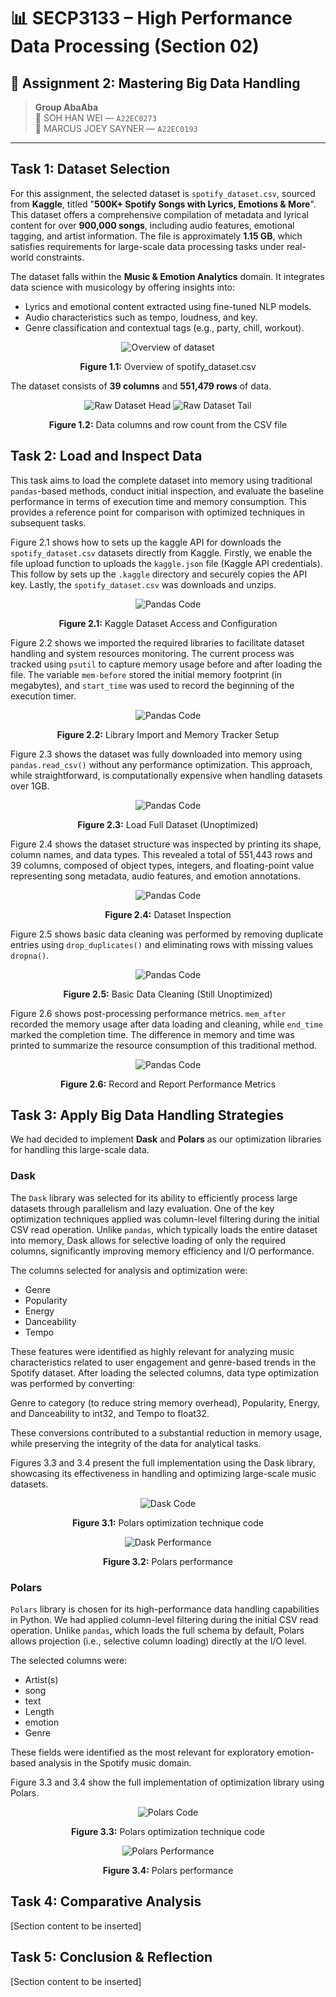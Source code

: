 # 📊 SECP3133 – High Performance Data Processing (Section 02)

## 🧠 Assignment 2: Mastering Big Data Handling

> **Group AbaAba**  
> 👤 SOH HAN WEI — `A22EC0273`  
> 👤 MARCUS JOEY SAYNER — `A22EC0193`

---

 <h2>Task 1: Dataset Selection</h2>

  <p>
    For this assignment, the selected dataset is <code>spotify_dataset.csv</code>, sourced from <strong>Kaggle</strong>, titled 
    "<strong>500K+ Spotify Songs with Lyrics, Emotions & More</strong>". This dataset offers a comprehensive compilation 
    of metadata and lyrical content for over <strong>900,000 songs</strong>, including audio features, emotional tagging, and artist information. 
    The file is approximately <strong>1.15 GB</strong>, which satisfies requirements for large-scale data processing tasks under real-world constraints.
  </p>

  <p>
    The dataset falls within the <strong>Music & Emotion Analytics</strong> domain. It integrates data science with musicology by offering insights into:
  </p>

  <ul>
    <li>Lyrics and emotional content extracted using fine-tuned NLP models.</li>
    <li>Audio characteristics such as tempo, loudness, and key.</li>
    <li>Genre classification and contextual tags (e.g., party, chill, workout).</li>
  </ul>

  <div align="center">
    <img src="figures/Overview.png" alt="Overview of dataset">
    <p><strong>Figure 1.1:</strong> Overview of spotify_dataset.csv</p>
  </div>

  <p>The dataset consists of <strong>39 columns</strong> and <strong>551,479 rows</strong> of data.</p>

  <div align="center">
    <img src="figures/raw_data_head.png" alt="Raw Dataset Head">
    <img src="figures/raw_data_tail.png" alt="Raw Dataset Tail">
    <p><strong>Figure 1.2:</strong> Data columns and row count from the CSV file</p>
  </div>

  <h2>Task 2: Load and Inspect Data</h2>

  <p>This task aims to load the complete dataset into memory using traditional <code>pandas</code>-based methods, conduct initial inspection, and evaluate the baseline performance in terms of execution time and memory consumption. This provides a reference point for comparison with optimized techniques in subsequent tasks.</p>

  <p>Figure 2.1 shows how to sets up the kaggle API for downloads the <code>spotify_dataset.csv</code> datasets directly from Kaggle. Firstly, we enable the file upload function to uploads the <code>kaggle.json</code> file (Kaggle API credentials). This follow by sets up the <code>.kaggle</code> directory and securely copies the API key. Lastly, the <code>spotify_dataset.csv</code> was downloads and unzips.</p>

  <div align="center">
    <img src="figures/pandas1.png" alt="Pandas Code">
    <p><strong>Figure 2.1:</strong> Kaggle Dataset Access and Configuration</p>
  </div>

  <p>Figure 2.2 shows we imported the required libraries to facilitate dataset handling and system resources monitoring. The current process was tracked using <code>psutil</code> to capture memory usage before and after loading the file. The variable <code>mem-before</code> stored the initial memory footprint (in megabytes), and <code>start_time</code> was used to record the beginning of the execution timer.</p>

  <div align="center">
    <img src="figures/pandas2.png" alt="Pandas Code">
    <p><strong>Figure 2.2:</strong> Library Import and Memory Tracker Setup</p>
  </div>

  <p>Figure 2.3 shows the dataset was fully downloaded into memory using <code>pandas.read_csv()</code> without any performance optimization. This approach, while straightforward, is computationally expensive when handling datasets over 1GB.</p>

  <div align="center">
    <img src="figures/pandas3.png" alt="Pandas Code">
    <p><strong>Figure 2.3:</strong> Load Full Dataset (Unoptimized)</p>
  </div>

  <p>Figure 2.4 shows the dataset structure was inspected by printing its shape, column names, and data types. This revealed a total of 551,443 rows and 39 columns, composed of object types, integers, and floating-point value representing song metadata, audio features, and emotion annotations.</p>

  <div align="center">
    <img src="figures/pandas4.png" alt="Pandas Code">
    <p><strong>Figure 2.4:</strong> Dataset Inspection</p>
  </div>

  <p>Figure 2.5 shows basic data cleaning was performed by removing duplicate entries using <code>drop_duplicates()</code> and eliminating rows with missing values <code>dropna()</code>.</p>

  <div align="center">
    <img src="figures/pandas5.png" alt="Pandas Code">
    <p><strong>Figure 2.5:</strong> Basic Data Cleaning (Still Unoptimized)</p>
  </div>

  <p>Figure 2.6 shows post-processing performance metrics. <code>mem_after</code> recorded the memory usage after data loading and cleaning, while <code>end_time</code> marked the completion time. The difference in memory and time was printed to summarize the resource consumption of this traditional method.</p>

  <div align="center">
    <img src="figures/pandas6.png" alt="Pandas Code">
    <p><strong>Figure 2.6:</strong> Record and Report Performance Metrics</p>
  </div>
  
  <h2>Task 3: Apply Big Data Handling Strategies</h2>

  <p>We had decided to implement <strong>Dask</strong> and <strong>Polars</strong> as our optimization libraries for handling this large-scale data.</p>

  <h3><strong>Dask</strong></h3>
<p>
  The <code>Dask</code> library was selected for its ability to efficiently process large datasets through parallelism and lazy evaluation. One of the key optimization techniques applied was column-level filtering during the initial CSV read operation. Unlike <code>pandas</code>, which typically loads the entire dataset into memory, Dask allows for selective loading of only the required columns, significantly improving memory efficiency and I/O performance.</p>

<p>The columns selected for analysis and optimization were:</p>
<ul>
<li>Genre</li>
<li>Popularity</li>
<li>Energy</li>
<li>Danceability</li>
<li>Tempo</li>
</ul>

<p>These features were identified as highly relevant for analyzing music characteristics related to user engagement and genre-based trends in the Spotify dataset. After loading the selected columns, data type optimization was performed by converting:</p>

<p>Genre to category (to reduce string memory overhead), Popularity, Energy, and Danceability to int32, and Tempo to float32.
</p>

<p>These conversions contributed to a substantial reduction in memory usage, while preserving the integrity of the data for analytical tasks.</p>

<p>Figures 3.3 and 3.4 present the full implementation using the Dask library, showcasing its effectiveness in handling and optimizing large-scale music datasets.</p>

  <div align="center">
    <img src="figures/dask1.png" alt="Dask Code">
    <p><strong>Figure 3.1:</strong> Polars optimization technique code</p>
  </div>

  <div align="center">
    <img src="figures/dask2.png" alt="Dask Performance">
    <p><strong>Figure 3.2:</strong> Polars performance</p>
  </div>


  <h3><strong>Polars</strong></h3>
  <p>
    <code>Polars</code> library is chosen for its high-performance data handling capabilities in Python. We had applied column-level filtering during 
    the initial CSV read operation. Unlike <code>pandas</code>, which loads the full schema by default, Polars allows projection 
    (i.e., selective column loading) directly at the I/O level.
  </p>

  <p>The selected columns were:</p>
  <ul>
    <li>Artist(s)</li>
    <li>song</li>
    <li>text</li>
    <li>Length</li>
    <li>emotion</li>
    <li>Genre</li>
  </ul>

  <p>
    These fields were identified as the most relevant for exploratory emotion-based analysis in the Spotify music domain.
  </p>

  <p>Figure 3.3 and 3.4 show the full implementation of optimization library using Polars.</p>

  <div align="center">
    <img src="figures/polar1.png" alt="Polars Code">
    <p><strong>Figure 3.3:</strong> Polars optimization technique code</p>
  </div>

  <div align="center">
    <img src="figures/polar2.png" alt="Polars Performance">
    <p><strong>Figure 3.4:</strong> Polars performance</p>
  </div>

  <h2>Task 4: Comparative Analysis</h2>
  <p>[Section content to be inserted]</p>

  <h2>Task 5: Conclusion & Reflection</h2>
  <p>[Section content to be inserted]</p>
